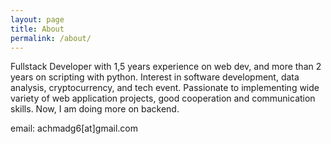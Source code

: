 ```yaml
---
layout: page
title: About
permalink: /about/
---
```


Fullstack Developer with 1,5 years experience on web dev, and more than 2 years on scripting with python. Interest in software development, data analysis, cryptocurrency, and tech event. Passionate to implementing wide variety of web application projects, good cooperation and communication skills. Now, I am doing more on backend.

email: achmadg6[at]gmail.com
